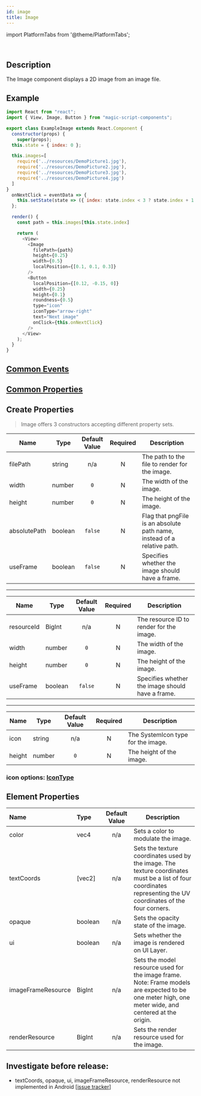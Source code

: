 ```yaml
---
id: image
title: Image
---
```


import PlatformTabs from '@theme/PlatformTabs';

<PlatformTabs component='image' />​

## Description

The Image component displays a 2D image from an image file.

## Example

```javascript
import React from "react";
import { View, Image, Button } from "magic-script-components";

export class ExampleImage extends React.Component {
  constructor(props) {
    super(props);
  this.state = { index: 0 };

  this.images=[
    require('../resources/DemoPicture1.jpg'),
    require('../resources/DemoPicture2.jpg'),
    require('../resources/DemoPicture3.jpg'),
    require('../resources/DemoPicture4.jpg')
  ]
}
  onNextClick = eventData => {
    this.setState(state => ({ index: state.index < 3 ? state.index + 1 : 1 }));
  };

  render() {
    const path = this.images[this.state.index]

    return (
      <View>
        <Image
          filePath={path}
          height={0.25}
          width={0.5}
          localPosition={[0.1, 0.1, 0.3]}
        />
        <Button
          localPosition={[0.12, -0.15, 0]}
          width={0.25}
          height={0.1}
          roundness={0.5}
          type="icon"
          iconType="arrow-right"
          text="Next image"
          onClick={this.onNextClick}
        />
      </View>
    );
  }
}
```

## [Common Events](../events/CommonEvents.md)

## [Common Properties](../types/Properties.md)

## Create Properties

> Image offers 3 constructors accepting different property sets.

| Name         | Type    | Default Value | Required | Description                                                             |
| ------------ | ------- | :-----------: | :------: | ----------------------------------------------------------------------- |
| filePath     | string  |      n/a      |    N     | The path to the file to render for the image.                           |
| width        | number  |      `0`      |    N     | The width of the image.                                                 |
| height       | number  |      `0`      |    N     | The height of the image.                                                |
| absolutePath | boolean |    `false`    |    N     | Flag that pngFile is an absolute path name, instead of a relative path. |
| useFrame     | boolean |    `false`    |    N     | Specifies whether the image should have a frame.                        |

---

| Name       | Type    | Default Value | Required | Description                                      |
| ---------- | ------- | :-----------: | :------: | ------------------------------------------------ |
| resourceId | BigInt  |      n/a      |    N     | The resource ID to render for the image.         |
| width      | number  |      `0`      |    N     | The width of the image.                          |
| height     | number  |      `0`      |    N     | The height of the image.                         |
| useFrame   | boolean |    `false`    |    N     | Specifies whether the image should have a frame. |

---

| Name   | Type   | Default Value | Required | Description                        |
| ------ | ------ | :-----------: | :------: | ---------------------------------- |
| icon   | string |      n/a      |    N     | The SystemIcon type for the image. |
| height | number |      `0`      |    N     | The height of the image.           |

### icon options: [IconType](../types/IconType.md)

## Element Properties

| Name               | Type    | Default Value | Description                                                                                                                                                     |
| :----------------- | :------ | :-----------: | --------------------------------------------------------------------------------------------------------------------------------------------------------------- |
| color              | vec4    |      n/a      | Sets a color to modulate the image.                                                                                                                             |
| textCoords         | [vec2]  |      n/a      | Sets the texture coordinates used by the image. The texture coordinates must be a list of four coordinates representing the UV coordinates of the four corners. |
| opaque             | boolean |      n/a      | Sets the opacity state of the image.                                                                                                                            |
| ui                 | boolean |      n/a      | Sets whether the image is rendered on UI Layer.                                                                                                                 |
| imageFrameResource | BigInt  |      n/a      | Sets the model resource used for the image frame. Note: Frame models are expected to be one meter high, one meter wide, and centered at the origin.             |
| renderResource     | BigInt  |      n/a      | Sets the render resource used for the image.                                                                                                                    |

## Investigate before release:
- textCoords, opaque, ui, imageFrameResource, renderResource not implemented in Android [[issue tracker](https://github.com/magic-script/magic-script-components/issues/227)]